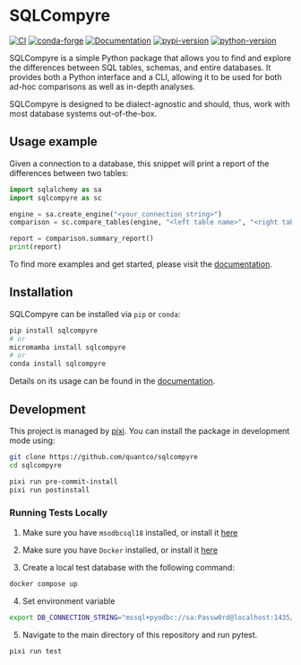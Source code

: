 # SQLCompyre

[![CI](https://img.shields.io/github/actions/workflow/status/quantco/sqlcompyre/ci.yml?style=flat-square&branch=main)](https://github.com/quantco/sqlcompyre/actions/workflows/ci.yml)
[![conda-forge](https://img.shields.io/conda/vn/conda-forge/sqlcompyre?logoColor=white&logo=conda-forge&style=flat-square)](https://prefix.dev/channels/conda-forge/packages/sqlcompyre)
[![Documentation](https://img.shields.io/badge/docs-latest-success?branch=main&style=flat-square)](https://sqlcompyre.readthedocs.io/en/latest/)
[![pypi-version](https://img.shields.io/pypi/v/sqlcompyre.svg?logo=pypi&logoColor=white&style=flat-square)](https://pypi.org/project/sqlcompyre)
[![python-version](https://img.shields.io/pypi/pyversions/sqlcompyre?logoColor=white&logo=python&style=flat-square)](https://pypi.org/project/sqlcompyre)

SQLCompyre is a simple Python package that allows you to find and explore the differences between SQL tables, schemas, and entire databases. It provides both a Python interface and a CLI, allowing it to be used for both ad-hoc comparisons as well as in-depth analyses.

SQLCompyre is designed to be dialect-agnostic and should, thus, work with most database systems out-of-the-box.

## Usage example

Given a connection to a database, this snippet will print a report of the differences between two tables:

```python
import sqlalchemy as sa
import sqlcompyre as sc

engine = sa.create_engine("<your_connection_string>")
comparison = sc.compare_tables(engine, "<left table name>", "<right table name>")

report = comparison.summary_report()
print(report)
```

To find more examples and get started, please visit the [documentation](https://sqlcompyre.readthedocs.io/en/latest/).

## Installation

SQLCompyre can be installed via `pip` or `conda`:

```bash
pip install sqlcompyre
# or
micromamba install sqlcompyre
# or
conda install sqlcompyre
```

Details on its usage can be found in the [documentation](https://sqlcompyre.readthedocs.io/en/latest/).

## Development

This project is managed by [pixi](https://pixi.sh).
You can install the package in development mode using:

```bash
git clone https://github.com/quantco/sqlcompyre
cd sqlcompyre

pixi run pre-commit-install
pixi run postinstall
```

### Running Tests Locally

1. Make sure you have `msodbcsql18` installed, or install it [here](https://learn.microsoft.com/en-us/sql/connect/odbc/download-odbc-driver-for-sql-server)

2. Make sure you have `Docker` installed, or install it [here](https://docs.docker.com/get-docker/)

3. Create a local test database with the following command:

```bash
docker compose up
```

4. Set environment variable

```bash
export DB_CONNECTION_STRING="mssql+pyodbc://sa:Passw0rd@localhost:1435/master?driver=ODBC+Driver+18+for+SQL+Server&Encrypt=no"
```

5. Navigate to the main directory of this repository and run pytest.

```bash
pixi run test
```

